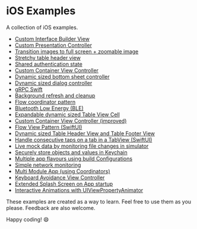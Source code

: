 # iOS Examples

A collection of iOS examples.

- [Custom Interface Builder View](CustomInterfaceBuilderView)
- [Custom Presentation Controller](CustomPresentationController)
- [Transition images to full screen + zoomable image](FullScreenImageTransition)
- [Stretchy table header view](StretchyTableViewHeader)
- [Shared authentication state](SharedAppAuthState)
- [Custom Container View Controller](ContainerViewController)
- [Dynamic sized bottom sheet controller](BottomSheetController)
- [Dynamic sized dialog controller](DialogController)
- [gRPC Swift](GRPCFTW)
- [Background refresh and cleanup](BackgroundCleanup)
- [Flow coordinator pattern](FlowControllerPattern)
- [Bluetooth Low Energy (BLE)](BLEChat)
- [Expandable dynamic sized Table View Cell](ExpandableTableViewCell)
- [Custom Container View Controller (improved)](ImprovedContainerViewController)
- [Flow View Pattern (SwiftUI)](FlowViewPattern)
- [Dynamic sized Table Header View and Table Footer View](DynamicTableHeaderView)
- [Handle consecutive taps on a tab in a TabView (SwiftUI)](ConsecutiveTabTaps)
- [Live mock data by monitoring file changes in simulator](LiveMockData)
- [Securely store objects and values in Keychain](KeychainStorage)
- [Multiple app flavours using build Configurations](BuildConfigurations)
- [Simple network monitoring](NetworkMonitoring)
- [Multi Module App (using Coordinators)](FeatureModules)
- [Keyboard Avoidance View Controller](KeyboardAvoidance)
- [Extended Splash Screen on App startup](ExtendedSplashScreen)
- [Interactive Animations with UIViewPropertyAnimator](InteractiveAnimations)

These examples are created as a way to learn. Feel free to use them as you please.
Feedback are also welcome.

Happy coding! :smile:
